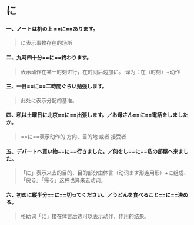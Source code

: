 # に

#### 一、ノートは机の上 ==に==あります。

> に表示事物存在的场所

#### 二、九時四十分==に==終わります。

> 表示动作在某一时刻进行，在时间后边加に。  译为：在（时刻）+动作

#### 三、一日==に==二時間ぐらい勉強します。

> 此处に表示分配的基准。  

#### 四、私は土曜日に北京==に==出張します。／お母さん==に==電話をしましたか。

> ==に==表示动作的   方向、目的地   或者   接受者

#### 五、デパートへ買い物==に==行きました。／何をし==に==私の部屋へ来ました。

> 「に」表示来去的目的、目的部分由体言（动词ます形连用形）+に组成、「戻る」「帰る」这种也算来去动词。

#### 六、初めに縦半分==に==切ってください。／うどんを食べること==に==決める。

> 格助词「に」接在体言后边可以表示动作，作用的结果。